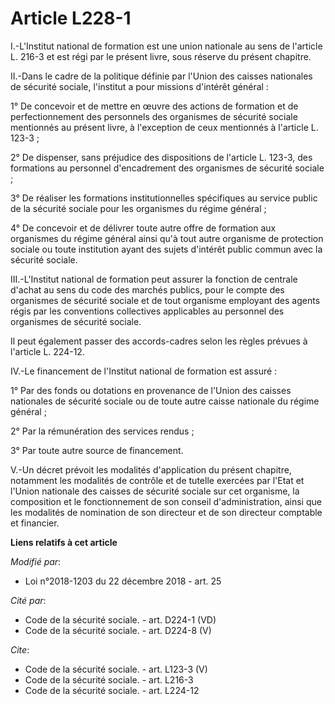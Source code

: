 # Article L228-1

I.-L'Institut national de formation est une union nationale au sens de l'article L. 216-3 et est régi par le présent livre,
sous réserve du présent chapitre.

II.-Dans le cadre de la politique définie par l'Union des caisses nationales de sécurité sociale, l'institut a pour missions
d'intérêt général :

1° De concevoir et de mettre en œuvre des actions de formation et de perfectionnement des personnels des organismes de
sécurité sociale mentionnés au présent livre, à l'exception de ceux mentionnés à l'article L. 123-3 ;

2° De dispenser, sans préjudice des dispositions de l'article L. 123-3, des formations au personnel d'encadrement des
organismes de sécurité sociale ;

3° De réaliser les formations institutionnelles spécifiques au service public de la sécurité sociale pour les organismes du
régime général ;

4° De concevoir et de délivrer toute autre offre de formation aux organismes du régime général ainsi qu'à tout autre
organisme de protection sociale ou toute institution ayant des sujets d'intérêt public commun avec la sécurité sociale.

III.-L'Institut national de formation peut assurer la fonction de centrale d'achat au sens du code des marchés publics, pour
le compte des organismes de sécurité sociale et de tout organisme employant des agents régis par les conventions collectives
applicables au personnel des organismes de sécurité sociale.

Il peut également passer des accords-cadres selon les règles prévues à l'article L. 224-12.

IV.-Le financement de l'Institut national de formation est assuré :

1° Par des fonds ou dotations en provenance de l'Union des caisses nationales de sécurité sociale ou de toute autre caisse
nationale du régime général ;

2° Par la rémunération des services rendus ;

3° Par toute autre source de financement.

V.-Un décret prévoit les modalités d'application du présent chapitre, notamment les modalités de contrôle et de tutelle
exercées par l'Etat et l'Union nationale des caisses de sécurité sociale sur cet organisme, la composition et le
fonctionnement de son conseil d'administration, ainsi que les modalités de nomination de son directeur et de son directeur
comptable et financier.

**Liens relatifs à cet article**

_Modifié par_:

  - Loi n°2018-1203 du 22 décembre 2018 - art. 25

_Cité par_:

  - Code de la sécurité sociale. - art. D224-1 (VD)
  - Code de la sécurité sociale. - art. D224-8 (V)

_Cite_:

  - Code de la sécurité sociale. - art. L123-3 (V)
  - Code de la sécurité sociale. - art. L216-3
  - Code de la sécurité sociale. - art. L224-12
